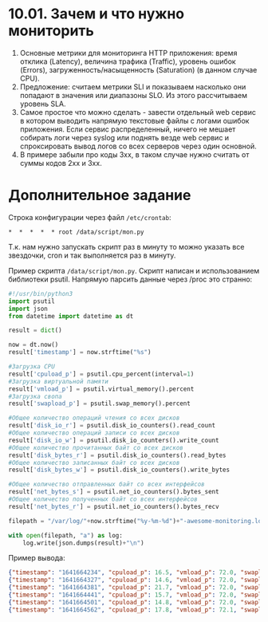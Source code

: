 # 10.01. Зачем и что нужно мониторить

1. Основные метрики для мониторинга HTTP приложения: время отклика (Latency), величина трафика (Traffic), уровень ошибок (Errors), загруженность/насыщенность (Saturation) (в данном случае CPU). 
2. Предложение: считаем метрики SLI и показываем насколько они попадают в значения или диапазоны SLO. Из этого рассчитываем уровень SLA.
3. Самое простое что можно сделать - завести отдельный web сервис в котором выводить напрямую текстовые файлы с логами ошибок приложения. Если сервис распределенный, ничего не мешает собирать логи через syslog или поднять везде web сервис и спроксировать вывод логов со всех серверов через один основной.
4. В примере забыли про коды 3хх, в таком случае нужно считать от суммы кодов 2хх и 3хх. 

# Дополнительное задание 
Строка конфигурации через файл `/etc/crontab`:
```
*  *  *  *  * root /data/script/mon.py
```
Т.к. нам нужно запускать скрипт раз в минуту то можно указать все звездочки, cron и так выполняется раз в минуту.

Пример скрипта `/data/script/mon.py`. Скрипт написан и использованием библиотеки psutil. Напрямую парсить данные через /proc это странно:
```python
#!/usr/bin/python3
import psutil
import json
from datetime import datetime as dt

result = dict()

now = dt.now()
result['timestamp'] = now.strftime("%s")

#Загрузка CPU
result['cpuload_p'] = psutil.cpu_percent(interval=1)
#Загрузка виртуальной памяти
result['vmload_p'] = psutil.virtual_memory().percent
#Загрузка свопа
result['swapload_p'] = psutil.swap_memory().percent

#Общее количество операций чтения со всех дисков
result['disk_io_r'] = psutil.disk_io_counters().read_count
#Общее количество операций записи со всех дисков
result['disk_io_w'] = psutil.disk_io_counters().write_count
#Общее количество прочитанных байт со всех дисков
result['disk_bytes_r'] = psutil.disk_io_counters().read_bytes
#Общее количество записанных байт со всех дисков
result['disk_bytes_w'] = psutil.disk_io_counters().write_bytes

#Общее количество отправленных байт со всех интерфейсов
result['net_bytes_s'] = psutil.net_io_counters().bytes_sent
#Общее количество полученных байт со всех интерфейсов
result['net_bytes_r'] = psutil.net_io_counters().bytes_recv

filepath = "/var/log/"+now.strftime("%y-%m-%d")+"-awesome-monitoring.log"

with open(filepath, "a") as log:
    log.write(json.dumps(result)+"\n")
```

Пример вывода:
```json
{"timestamp": "1641664234", "cpuload_p": 16.5, "vmload_p": 72.0, "swapload_p": 5.7, "disk_io_r": 19852268, "disk_io_w": 151300219, "disk_bytes_r": 830828390400, "disk_bytes_w": 4235232534528, "net_bytes_s": 2263586546091, "net_bytes_r": 1938457577619}
{"timestamp": "1641664327", "cpuload_p": 14.6, "vmload_p": 72.0, "swapload_p": 5.7, "disk_io_r": 19870128, "disk_io_w": 151316671, "disk_bytes_r": 831308064768, "disk_bytes_w": 4236638674944, "net_bytes_s": 2263764519071, "net_bytes_r": 1938612035740}
{"timestamp": "1641664381", "cpuload_p": 21.7, "vmload_p": 72.0, "swapload_p": 5.7, "disk_io_r": 19873861, "disk_io_w": 151326050, "disk_bytes_r": 831429748736, "disk_bytes_w": 4237129555968, "net_bytes_s": 2263868487094, "net_bytes_r": 1938701542712}
{"timestamp": "1641664441", "cpuload_p": 15.7, "vmload_p": 72.0, "swapload_p": 5.7, "disk_io_r": 20131763, "disk_io_w": 151339177, "disk_bytes_r": 833761351680, "disk_bytes_w": 4239817535488, "net_bytes_s": 2263986774323, "net_bytes_r": 1938802867712}
{"timestamp": "1641664501", "cpuload_p": 14.8, "vmload_p": 72.0, "swapload_p": 5.7, "disk_io_r": 20134407, "disk_io_w": 151349210, "disk_bytes_r": 833813899264, "disk_bytes_w": 4240900202496, "net_bytes_s": 2264129553679, "net_bytes_r": 1938920913069}
{"timestamp": "1641664562", "cpuload_p": 17.8, "vmload_p": 72.1, "swapload_p": 5.7, "disk_io_r": 20156149, "disk_io_w": 151358187, "disk_bytes_r": 834592622592, "disk_bytes_w": 4241427341312, "net_bytes_s": 2264259372506, "net_bytes_r": 1939034649926}
```